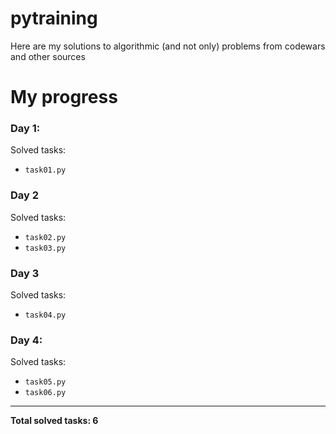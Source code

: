 # pytraining
Here are my solutions to algorithmic (and not only) problems from codewars and other sources
# My progress
### Day 1:
Solved tasks:
* `task01.py`
### Day 2
Solved tasks:
* `task02.py`
* `task03.py`
### Day 3
Solved tasks:
* `task04.py`
### Day 4:
Solved tasks:
* `task05.py`
* `task06.py`
---
**Total solved tasks: 6**
